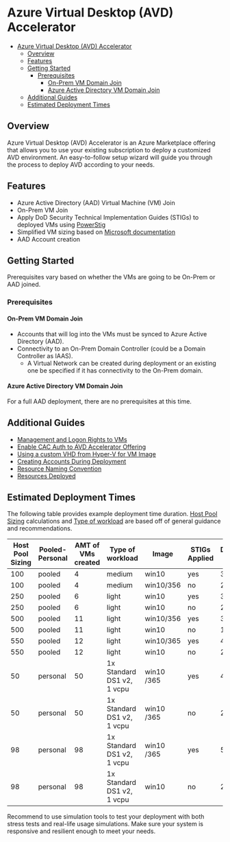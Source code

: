 # Azure Virtual Desktop (AVD) Accelerator

- [Azure Virtual Desktop (AVD) Accelerator](#azure-virtual-desktop-avd-accelerator)
  - [Overview](#overview)
  - [Features](#features)
  - [Getting Started](#getting-started)
    - [Prerequisites](#prerequisites)
      - [On-Prem VM Domain Join](#on-prem-vm-domain-join)
      - [Azure Active Directory VM Domain Join](#azure-active-directory-vm-domain-join)
  - [Additional Guides](#additional-guides)
  - [Estimated Deployment Times](#estimated-deployment-times)

## Overview

Azure Virtual Desktop (AVD) Accelerator is an Azure Marketplace offering that allows you to use your existing subscription to deploy a customized AVD environment. An easy-to-follow setup wizard will guide you through the process to deploy AVD according to your needs.

## Features

- Azure Active Directory (AAD) Virtual Machine (VM) Join
- On-Prem VM Join
- Apply DoD Security Technical Implementation Guides (STIGs) to deployed VMs using [PowerStig](https://github.com/Microsoft/PowerStig)
- Simplified VM sizing based on [Microsoft documentation](https://docs.microsoft.com/en-us/windows-server/remote/remote-desktop-services/virtual-machine-recs)
- AAD Account creation

## Getting Started

Prerequisites vary based on whether the VMs are going to be On-Prem or AAD joined.

### Prerequisites

#### On-Prem VM Domain Join

- Accounts that will log into the VMs must be synced to Azure Active Directory (AAD).
- Connectivity to an On-Prem Domain Controller (could be a Domain Controller as IAAS).
  - A Virtual Network can be created during deployment or an existing one be specified if it has connectivity to the On-Prem domain.

#### Azure Active Directory VM Domain Join

For a full AAD deployment, there are no prerequisites at this time.

## Additional Guides

- [Management and Logon Rights to VMs](articles/ManagementAndLogonRights.md)
- [Enable CAC Auth to AVD Accelerator Offering](articles/EnableCacAuth.md)
- [Using a custom VHD from Hyper-V for VM Image](articles/CustomVhd.md)
- [Creating Accounts During Deployment](articles/AccountCreation.md)
- [Resource Naming Convention](articles/NamingConvention.md)
- [Resources Deployed](articles/DeployedResources.md)

## Estimated Deployment Times

The following table provides example deployment time duration.
[Host Pool Sizing](https://docs.microsoft.com/en-us/windows-server/remote/remote-desktop-services/virtual-machine-recs) calculations and [Type of workload](https://docs.microsoft.com/en-us/windows-server/remote/remote-desktop-services/remote-desktop-workloads) are based off of general guidance and recommendations.

| Host Pool Sizing | Pooled-Personal | AMT of VMs created | Type of workload | Image | STIGs Applied | Duration (mins) |
|--|--|--|--|--|--|--|
| 100 | pooled | 4 |medium | win10 | yes | 37 |
| 100 | pooled | 4 | medium | win10/356 | no | 21 |
| 250 | pooled | 6 | light | win10 | yes | 35 |
| 250 | pooled | 6 | light | win10 | no | 21 |
| 500 | pooled | 11 | light | win10/356 | yes | 38 |
| 500 | pooled | 11 | light | win10 | no | 19 |
| 550 | pooled | 12 | light | win10/365 | yes | 41 |
| 550 | pooled | 12 | light | win10 | no | 22 |
| 50 | personal | 50 | 1x Standard DS1 v2, 1 vcpu | win10 /365 | yes | 49 |
| 50 | personal | 50 | 1x Standard DS1 v2, 1 vcpu | win10 /365 | no | 25 |
| 98 | personal | 98 | 1x Standard DS1 v2, 1 vcpu | win10 /365 | yes | 51 |
| 98 | personal | 98 | 1x Standard DS1 v2, 1 vcpu | win10 | no | 21 |

Recommend to use simulation tools to test your deployment with both stress tests and real-life usage simulations.
Make sure your system is responsive and resilient enough to meet your needs.
